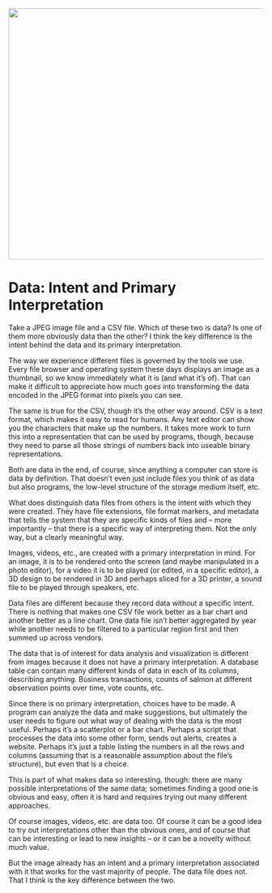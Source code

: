 <p align="center"><img src="https://media.eagereyes.org/wp-content/uploads/2019/09/data-rows.jpg" width="660" height="495" /></p>

# Data: Intent and Primary Interpretation

Take a JPEG image file and a CSV file. Which of these two is data? Is one of them more obviously data than the other? I think the key difference is the intent behind the data and its primary interpretation.

The way we experience different files is governed by the tools we use. Every file browser and operating system these days displays an image as a thumbnail, so we know immediately what it is (and what it’s of). That can make it difficult to appreciate how much goes into transforming the data encoded in the JPEG format into pixels you can see.

The same is true for the CSV, though it’s the other way around. CSV is a text format, which makes it easy to read for humans. Any text editor can show you the characters that make up the numbers. It takes more work to turn this into a representation that can be used by programs, though, because they need to parse all those strings of numbers back into useable binary representations. 

Both are data in the end, of course, since anything a computer can store is data by definition. That doesn’t even just include files you think of as data but also programs, the low-level structure of the storage medium itself, etc.

What does distinguish data files from others is the intent with which they were created. They have file extensions, file format markers, and metadata that tells the system that they are specific kinds of files and – more importantly – that there is a specific way of interpreting them. Not the only way, but a clearly meaningful way.

Images, videos, etc., are created with a primary interpretation in mind. For an image, it is to be rendered onto the screen (and maybe manipulated in a photo editor), for a video it is to be played (or edited, in a specific editor), a 3D design to be rendered in 3D and perhaps sliced for a 3D printer, a sound file to be played through speakers, etc.

Data files are different because they record data without a specific intent. There is nothing that makes one CSV file work better as a bar chart and another better as a line chart. One data file isn’t better aggregated by year while another needs to be filtered to a particular region first and then summed up across vendors.

The data that is of interest for data analysis and visualization is different from images because it does not have a primary interpretation. A database table can contain many different kinds of data in each of its columns, describing anything. Business transactions, counts of salmon at different observation points over time, vote counts, etc.

Since there is no primary interpretation, choices have to be made. A program can analyze the data and make suggestions, but ultimately the user needs to figure out what way of dealing with the data is the most useful. Perhaps it’s a scatterplot or a bar chart. Perhaps a script that processes the data into some other form, sends out alerts, creates a website. Perhaps it’s just a table listing the numbers in all the rows and columns (assuming that is a reasonable assumption about the file’s structure), but even that is a choice.

This is part of what makes data so interesting, though: there are many possible interpretations of the same data; sometimes finding a good one is obvious and easy, often it is hard and requires trying out many different approaches.

Of course images, videos, etc. are data too. Of course it can be a good idea to try out interpretations other than the obvious ones, and of course that can be interesting or lead to new insights – or it can be a novelty without much value.

But the image already has an intent and a primary interpretation associated with it that works for the vast majority of people. The data file does not. That I think is the key difference between the two.
